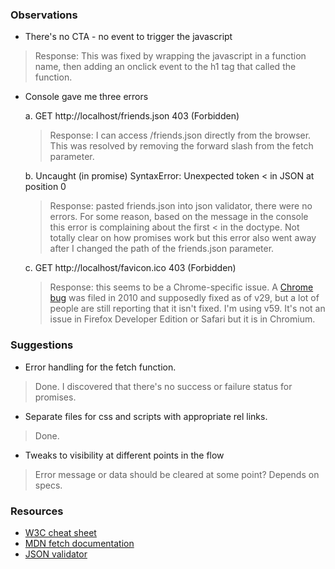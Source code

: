 ### Observations

* There's no CTA - no event to trigger the javascript
>Response: This was fixed by wrapping the javascript in a function name, then adding an onclick event to the h1 tag that called the function.

* Console gave me three errors

  a. GET http://localhost/friends.json 403 (Forbidden)
    >Response: I can access /friends.json directly from the browser. This was resolved by removing the forward slash from the fetch parameter.

  b. Uncaught (in promise) SyntaxError: Unexpected token < in JSON at position 0
    >Response: pasted friends.json into json validator, there were no errors. For some reason, based on the message in the console this error is complaining about the first < in the doctype. Not totally clear on how promises work but this error also went away after I changed the path of the friends.json parameter.

  c. GET http://localhost/favicon.ico 403 (Forbidden)
    >Response: this seems to be a Chrome-specific issue. A [Chrome bug](  https://bugs.chromium.org/p/chromium/issues/detail?id=39402#c47) was filed in 2010 and supposedly fixed as of v29, but a lot of people are still reporting that it isn't fixed. I'm using v59.
  It's not an issue in Firefox Developer Edition or Safari but it is in Chromium.

### Suggestions
- Error handling for the fetch function.
> Done. I discovered that there's no success or failure status for promises.

- Separate files for css and scripts with appropriate rel links.
> Done.

- Tweaks to visibility at different points in the flow
> Error message or data should be cleared at some point? Depends on specs.

### Resources

- [W3C cheat sheet](https://www.w3.org/2009/cheatsheet/)
- [MDN fetch documentation ](https://developer.mozilla.org/en-US/docs/Web/API/Fetch_API/Using_Fetch)
- [JSON validator](https://jsonformatter.curiousconcept.com/)
